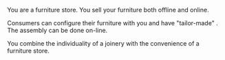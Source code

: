 You are a furniture store. You sell your furniture both offline and online.

Consumers can configure their furniture with you and have &quot;tailor-made&quot; . The assembly can be done on-line.

You combine the individuality of a joinery with the convenience of a furniture store.
